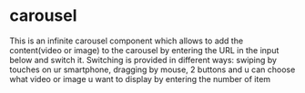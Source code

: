 # carousel
This is an infinite carousel component which allows to add the content(video or image) to the carousel by entering the URL in the input below and switch it.
Switching is provided in different ways: swiping by touches on ur smartphone,
dragging by mouse, 2 buttons and u can choose what video or image u want to display by entering the number of item
